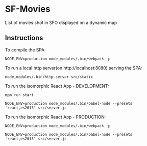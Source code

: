 # SF-Movies
List of movies shot in SFO displayed on a dynamic map

## Instructions
To compile the SPA:

`NODE_ENV=production node_modules/.bin/webpack -p`

To run a local http server(on http://localhost:8080) serving the SPA:

`node_modules/.bin/http-server src/static`

To run the isomorphic React App - DEVELOPMENT:

`npm run start`

`NODE_ENV=production node_modules/.bin/babel-node --presets 'react,es2015' src/server.js`

To run the isomorphic React App - PRODUCTION:

`NODE_ENV=production node_modules/.bin/webpack -p`

`NODE_ENV=production node_modules/.bin/babel-node --presets 'react,es2015' src/server.js`
